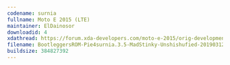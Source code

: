 ```yaml
---
codename: surnia
fullname: Moto E 2015 (LTE)
maintainer: ElDainosor
downloadid: 4
xdathread: https://forum.xda-developers.com/moto-e-2015/orig-development/rom-bootleggers-rom-moto-e-2015-lte-t3725351
filename: BootleggersROM-Pie4surnia.3.5-MadStinky-Unshishufied-20190312.zip
buildsize: 384827392
---
```

